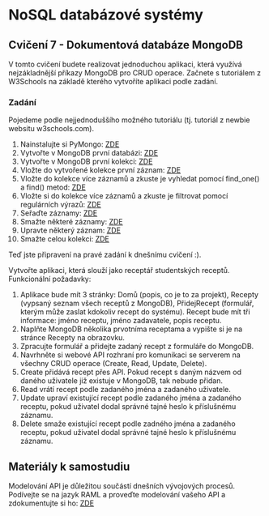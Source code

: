 # NoSQL databázové systémy

## Cvičení 7 - Dokumentová databáze MongoDB

V tomto cvičení budete realizovat jednoduchou aplikaci, která využívá nejzákladnější příkazy MongoDB pro CRUD operace. Začnete s tutoriálem z W3Schools na základě kterého vytvoříte aplikaci podle zadání.

### Zadání

Pojedeme podle nejjednoduššího možného tutoriálu (tj. tutoriál z newbie websitu w3schools.com).
1. Nainstalujte si PyMongo: [ZDE](https://www.w3schools.com/python/python_mongodb_getstarted.asp)
2. Vytvořte v MongoDB první databázi: [ZDE](https://www.w3schools.com/python/python_mongodb_create_db.asp)
3. Vytvořte v MongoDB první kolekci: [ZDE](https://www.w3schools.com/python/python_mongodb_create_collection.asp)
4. Vložte do vytvořené kolekce první záznam: [ZDE](https://www.w3schools.com/python/python_mongodb_insert.asp)
5. Vložte do kolekce více záznamů a zkuste je vyhledat pomocí find_one() a find() metod: [ZDE](https://www.w3schools.com/python/python_mongodb_find.asp)
6. Vložte si do kolekce více záznamů a zkuste je filtrovat pomocí regulárních výrazů: [ZDE](https://www.w3schools.com/python/python_mongodb_query.asp)
7. Seřaďte záznamy: [ZDE](https://www.w3schools.com/python/python_mongodb_sort.asp)
8. Smažte některé záznamy: [ZDE](https://www.w3schools.com/python/python_mongodb_delete.asp)
9. Upravte některý záznam: [ZDE](https://www.w3schools.com/python/python_mongodb_update.asp)
10. Smažte celou kolekci: [ZDE](https://www.w3schools.com/python/python_mongodb_drop_collection.asp)

Teď jste připravení na pravé zadání k dnešnímu cvičení :).

Vytvořte aplikaci, která slouží jako receptář studentských receptů. Funkcionální požadavky:
1. Aplikace bude mít 3 stránky: Domů (popis, co je to za projekt), Recepty (vypsaný seznam všech receptů z MongoDB), PřidejRecept (formulář, kterým může zaslat kdokoliv recept do systému). Recept bude mít tři informace: jméno receptu, jméno zadavatele, popis receptu.
2. Naplňte MongoDB několika prvotníma receptama a vypište si je na stránce Recepty na obrazovku.
3. Zpracujte formulář a přidejte zadaný recept z formuláře do MongoDB. 
4. Navrhněte si webové API rozhraní pro komunikaci se serverem na všechny CRUD operace (Create, Read, Update, Delete). 
5. Create přidává recept přes API. Pokud recept s daným názvem od daného uživatele již existuje v MongoDB, tak nebude přidan.
6. Read vrátí recept podle zadaného jména a zadaného uživatele.
7. Update upraví existující recept podle zadaného jména a zadaného receptu, pokud uživatel dodal správné tajné heslo k příslušnému záznamu.
8. Delete smaže existující recept podle zadného jména a zadaného receptu, pokud uživatel dodal správné tajné heslo k příslušnému záznamu.

## Materiály k samostudiu

Modelování API je důležitou součástí dnešních vývojových procesů. Podívejte se na jazyk RAML a proveďte modelování vašeho API a zdokumentujte si ho: [ZDE](https://raml.org/)
